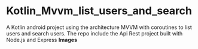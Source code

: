 # Kotlin_Mvvm_list_users_and_search
A Kotlin android project using the architecture MVVM with coroutines to list users and search users.
The repo include the Api Rest project built with Node.js and Express
<strong>Images</strong>
